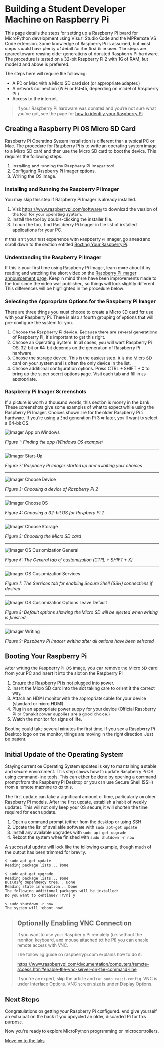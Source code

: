 # Building a Student Developer Machine on Raspberry Pi
This page details the steps for setting up a Raspberry Pi board for MicroPython development using Visual Studio Code and the MPRemote VS Code extension. Some knowledge of Raspberry Pi is assumed, but most steps should have plenty of detail for the first time user. The steps are geared toward reusing older generations of donated Raspberry Pi hardware. The procedure is tested on a 32-bit Raspberry Pi 2 with 1G of RAM, but model 3 and above is preferred.

The steps here will require the following:
* A PC or Mac with a Micro SD card slot (or appropriate adapter.)
* A network connection (WiFi or RJ-45, depending on model of Raspberry Pi.)
* Access to the internet.

> If your Raspberry Pi hardware was donated and you're not sure what you've got, see the page for [how to identify your Raspberry Pi](identify_rpi.md) 

## Creating a Raspberry Pi OS Micro SD Card
Raspberry Pi Operating System installation is different than a typical PC or Mac. The procedure for Raspberry Pi is to write an operating system image to a Micro SD card and then use the Micro SD card to boot the device. This requires the following steps:

1. Installing and running the Raspberry Pi Imager tool.
2. Configuring Raspberry Pi Imager options.
3. Writing the OS image.

### Installing and Running the Raspberry Pi Imager
You may skip this step if Raspberry Pi Imager is already installed.

1. Visit https://www.raspberrypi.com/software/ to download the version of the tool for your operating system.
2. Install the tool by double-clicking the installer file.
3. To run the tool, find Raspberry Pi Imager in the list of installed applications for your PC.

If this isn't your first experience with Raspberry Pi Imager, go ahead and scroll down to the section entitled [Booting Your Raspberry Pi](https://github.com/DavesCodeMusings/mpremote-vscode/wiki/Setting-Up-Raspberry-Pi-OS-for-MPRemote-Visual-Studio-Code#booting-your-raspberry-pi).

### Understanding the Raspberry Pi Imager
If this is your first time using Raspberry Pi Imager, learn more about it by reading and watching the short video on the [Raspberry Pi Imager announcement page](https://www.raspberrypi.com/news/raspberry-pi-imager-imaging-utility/). Keep in mind there have been improvements made to the tool since the video was published, so things will look slightly different. This differences will be highlighted in the procedure below.

### Selecting the Appropriate Options for the Raspberry Pi Imager
There are three things you must choose to create a Micro SD card for use with your Raspberry Pi. There is also a fourth grouping of options that will pre-configure the system for you.

1. Choose the Raspberry Pi device. Because there are several generations of Raspberry Pi, it's important to get this right.
2. Choose an Operating System. In all cases, you will want Raspberry Pi OS. 32-bit or 64-bit depends on the generation of Raspberry Pi hardware.
3. Choose the storage device. This is the easiest step. It is the Micro SD card on your system and is often the only device in the list.
4. Choose additional configuration options. Press CTRL + SHIFT + X to bring up the super secret options page. Visit each tab and fill in as appropriate.

### Raspberry Pi Imager Screenshots
If a picture is worth a thousand words, this section is money in the bank. These screenshots give some examples of what to expect while using the Raspberry Pi Imager. Choices shown are for the older Raspberry Pi 2 hardware. If you're using a 2nd generation Pi 3 or later, you'll want to select a 64-bit OS.

![Imager App on Windows](images/Imager%20App%20on%20Windows.png)

_Figure 1: Finding the app (Windows OS example)_

___

![Imager Start-Up](images/Imager%20Start-Up.png)

_Figure 2: Raspberry Pi Imager started up and awaiting your choices_

___

![Imager Choose Device](images/Imager%20Choose%20Device.png)

_Figure 3: Choosing a device of Raspberry Pi 2_

___

![Imager Choose OS](images/Imager%20Choose%20OS.png)

_Figure 4: Choosing a 32-bit OS for Raspbery Pi 2_

___

![Imager Choose Storage](images/Imager%20Choose%20Storage.png)


_Figure 5: Choosing the Micro SD card_

___

![Imager OS Customization General](images/Imager%20OS%20Customization%20General.png)

_Figure 6: The General tab of customization (CTRL + SHIFT + X)_

___

![Imager OS Customization Services](images/Imager%20OS%20Customization%20Services.png)

_Figure 7: The Services tab for enabling Secure Shell (SSH) connections if desired_

___

![Imager OS Customization Options Leave Default](images/Imager%20OS%20Customization%20Options%20Leave%20Default.png)

_Figure 8: Default options showing the Micro SD will be ejected when writing is finished_

___

![Imager Writing](images/Imager%20Writing.png)

_Figure 9: Raspberry Pi Imager writing after all options have been selected_

## Booting Your Raspberry Pi
After writing the Raspberry Pi OS image, you can remove the Micro SD card from your PC and insert it into the slot on the Raspberry Pi.

1. Ensure the Raspberry Pi is not plugged into power.
2. Insert the Micro SD card into the slot taking care to orient it the correct way.
3. Attach an HDMI monitor with the appropriate cable for your device (standard or micro HDMI).
4. Plug in an appropriate power supply for your device (Official Raspberry Pi or Canakit power supplies are a good choice.)
5. Watch the monitor for signs of life.

Booting could take several minutes the first time. If you see a Raspberry Pi Desktop logo on the monitor, things are moving in the right direction. Just be patient.

## Initial Update of the Operating System
Staying current on Operating System updates is key to maintaining a stable and secure environment. This step shows how to update Raspberry Pi OS using command-line tools. This can either be done by opening a command prompt from the Raspberry Pi Desktop or you can use Secure Shell (SSH) from a remote machine to do this.

The first update can take a significant amount of time, particularly on older Raspberry Pi models. After the first update, establish a habit of weekly updates. This will not only keep your OS secure, it will shorten the time required for each update.

1. Open a command prompt (either from the desktop or using SSH.)
2. Update the list of available software with `sudo apt-get update`
3. Install any available upgrades with `sudo apt-get upgrade`
4. Reboot the system when finished with `sudo shutdown -r now`

A successful update will look like the following example, though much of the output has been trimmed for brevity.

```
$ sudo apt-get update
Reading package lists... Done

$ sudo apt-get upgrade
Reading package lists... Done
Building dependency tree... Done
Reading state information... Done
The following additional packages will be installed:
Do you want to continue? [Y/n] y

$ sudo shutdown -r now
The system will reboot now!
```

>## Optionally Enabling VNC Connection
>If you want to use your Raspberry Pi remotely (i.e. without the monitor, keyboard, and mouse attached tot he Pi) you can enable remote access with VNC.
>
>The following guide on raspberrypi.com explains how to do it:
>
>https://www.raspberrypi.com/documentation/computers/remote-access.html#enable-the-vnc-server-on-the-command-line
>
>If you're an expert, skip the article and run `sudo raspi-config`. VNC is under Interface Options. VNC screen size is under Display Options. 

## Next Steps
Congratulations on getting your Raspberry Pi configured. And give yourself an extra pat on the back if you upcycled an older, discarded Pi for this purpose.

Now you're ready to explore MicroPython programming on microcontrollers.

[Move on to the labs](labs/index.md)
